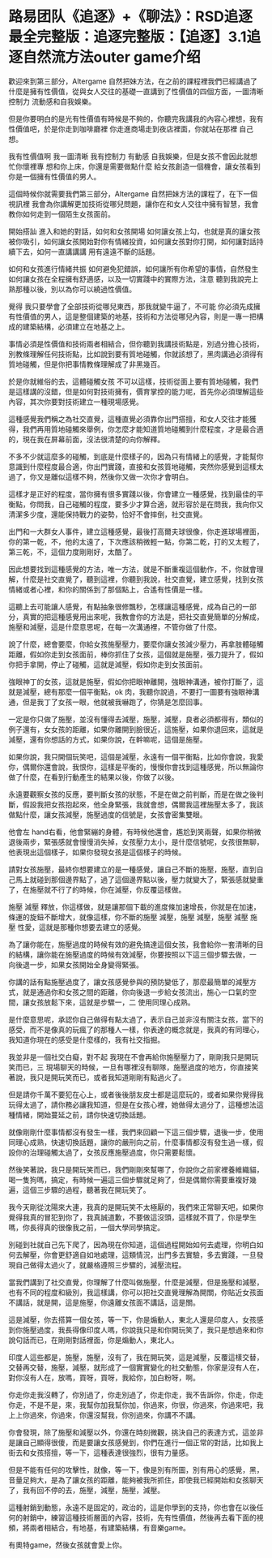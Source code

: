# 路易团队《追逐》+《聊法》：RSD追逐最全完整版：追逐完整版：【追逐】3.1追逐自然流方法outer game介绍

歡迎來到第三部分，Altergame 自然把妹方法，在之前的課程裡我們已經講過了什麼是擁有性價值，從與女人交往的基礎一直講到了性價值的四個方面，一圖清晰 控制力 流動感和自我娛樂。

但是你要明白的是光有性價值有時候是不夠的，你聽完我講我的內容心裡想，我有性價值吧，於是你走到咖啡廳裡 你走進商場走到夜店裡面，你就站在那裡 自己想。

我有性價值啊 我一圖清晰 我有控制力 有動感 自我娛樂，但是女孩不會因此就想忙你懷裡專 想和你上床，你還是需要做點什麼 給女孩創造一個機會，讓女孩看到你是一個擁有性價值的男人。

這個時候你就需要我們第三部分，Altergame 自然把妹方法的課程了，在下一個視訊裡 我會為你講解更加技術從哪兒問題，讓你在和女人交往中擁有智慧，我會教你如何走到一個陌生女孩面前。

開始搭訕 進入和她的對話，如何和女孩開場 如何讓女孩上勾，也就是真的讓女孩被你吸引，如何讓女孩開始對你有情緒投資，如何讓女孩對你打開，如何讓對話持續下去，如何一直講講講 用有遠遠不斷的話題。

如何和女孩進行情緒共振 如何避免犯錯誤，如何讓所有你希望的事情，自然發生 如何讓女孩在全程擁有舒適感，以及一切實踐中的實際方法，注意 聽到我說完上熟那種以後，別以為你可以繞過性價值。

覺得 我只要學會了全部技術從哪兒東西，那我就變牛逼了，不可能 你必須先成擁有性價值的男人，這是整個建築的地基，技術和方法從哪兒內容，則是一專一把構成的建築結構，必須建立在地基之上。

事情必須是性價值和技術兩者相結合，但你聽到我講技術點是，別過分擔心技術，別教條理解任何技術點，比如說到要有質地碰觸，你就該想了，黑肉講過必須得有質地碰觸，但是你把事情教條理解成了非黑幾百。

於是你就維俗的去，這體碰觸女孩 不可以這樣，技術從面上要有質地碰觸，我們是這樣講的沒錯，但是如何對技術擁有，價育掌控的能力呢，首先你必須理解這些內容，其次你要對技術建立一種現場感覺。

這種感覺我們稱之為社交直覺，這種直覺必須靠你出門搭擅，和女人交往才能獲得，我們再用質地碰觸來舉例，你怎麼才能知道質地碰觸到什麼程度，才是最合適的，現在我在屏幕前面，沒法很清楚的向你解釋。

不多不少就這麼多的碰觸，到底是什麼樣子的，因為只有情緒上的感覺，才能幫你意識到什麼程度最合適，你出門實踐，直接和女孩質地碰觸，突然你感覺到這樣太過了，你又是離似這樣不夠，然後你又做一次你才會明白。

這樣才是正好的程度，當你擁有很多實踐以後，你會建立一種感覺，找到最佳的平衡點，你問我，自己碰觸的程度，要多少才算合適，就形容於是在問我，我向你又清潔多少度，還能保持戰力的姿勢，恰好不會摔倒，社交直覺。

出門和一大群女人事件，建立這種感覺，最後打高爾夫球很像，你走進球場裡面，你的第一乾，不，他的太遠了，下次應該稍微輕一點，你第二乾，打的又太輕了，第三乾，不，這個力度剛剛好，太酷了。

因此想要找到這種感覺的方法，唯一方法，就是不斷重複這個動作，不，你就會理解，什麼是社交直覺了，聽到這裡，你聽到我說，社交直覺，建立感覺，找到女孩情緒或者心裡，和你的關係到了那個點上，合遙有性價是一樣。

這聽上去可能讓人感覺，有點抽象很修飄秒，怎樣讓這種感覺，成為自己的一部分，真實的把這種感覺用出來呢，我教會你的方法是，把社交直覺簡單的分解成，施壓和減壓，這是什麼意思呢，在每一次溝通裡，不管你做了什麼。

說了什麼，總會要麼，你給女孩施壓壓力，要麼你讓女孩減少壓力，再拿肢體碰觸距離，假如你走到女孩面前，棒你抓住了女孩，這個就是施壓，張力提升了，假如你把手拿開，停止了碰觸，這就是減壓，假如你走到女孩面前。

強眼神丁的女孩，這就是施壓，假如你把眼神離開，強眼神溝通，被你打斷了，這就是減壓，總有那麼一個平衡點，ok 肉，我聽你說過，不要打一圖要有強眼神溝通，但是我丁了女孩一眼，他就被我嚇跑了，你猜是怎麼回事。

一定是你只做了施壓，並沒有懂得去減壓，施壓，減壓，良者必須都得有，類似的例子還有，女女孩的距離，如果你離開到臉很近，這施壓，如果你退回來，這就是減壓，還有你想話的方式，如果你說，在幹嘛呢，這個是施壓。

如果你說，我只開個玩笑吧，這個是減壓，永遠有一個平衡點，比如你會說，我愛你，偶爾你還會說，我恨你，這樣是平衡的，慢慢你會找到這種感覺，所以無論你做了什麼，在看到行動產生的結果以後，你做了以後。

永遠要觀察女孩的反應，要判斷女孩的狀態，不是在做之前判斷，而是在做之後判斷，假設我把女孩抱起來，他全身緊張，我就會想，偶爾我這裡施壓太多了，我該做點什麼，讓女孩減壓，施壓過度的信號是，女孩會密集雙眼。

他會左 hand右看，他會緊繃的身體，有時候他還會，尷尬到笑兩聲，如果你稍微退後兩步，緊張感就會慢慢消失掉，女孩壓力太小，是什麼信號呢，女孩很無聊，他表現出這個樣子，如果你發現女孩是這個樣子的時候。

請對女孩施壓，最終你想要建立的是一種感覺，讓自己不斷的施壓，施壓，直到自己馬上就碰到那個邊界點了，過了這個邊界點以後，壓力就變大了，緊張感就變重了，在施壓就不行了的時候，你在減壓，你反覆這樣做。

施壓 減壓 釋放，你這樣做，就是讓那個下載的進度條加速增長，你就是在加速，條運的旋鈕不斷增大，就像這樣，你不斷的施壓 減壓，施壓 減壓，施壓 減壓 施壓 性愛，這就是那種你想要去建立的感覺。

為了讓你能在，施壓過度的時候有效的避免搞達這個女孩，我會給你一套清晰的目的結構，讓你能在施壓過度的時候有效減壓，你要按照以下這三個步驟去做，一 向後退一步，如果女孩開始全身變得緊張。

你講的話有點施壓過度了，讓女孩感覺參與的預防變低了，那麼最簡單的減壓方式，就是通過你和女孩之間的距離，你向後退一步給女孩流出，施心一口氣的空間，讓女孩放鬆下來，這就是步驟一，二 使用同理心成熟。

是什麼意思呢，承認你自己做得有點太過了，表示自己並非沒有關注女孩，當下的感受，而不是像真的玩瘋了的那種人一樣，你表達的概念就是，我真的有同理心，我知道你現在的感受是什麼樣的，我有社交指掘。

我並非是一個社交白癡，對不起 我現在不會再給你施壓壓力了，剛剛我只是開玩笑而已，三 現場聊天的時候，一旦有哪裡沒有聊隊，施壓過度的地方，你直接笑著說，我只是開玩笑而已，或者我知道剛剛有點過火了。

但是請你千萬不要犯在心上，或者後後朋友皮士都是這麼玩的，或者如果你覺得我玩得太過了，請你務必讓我知道，但是在女孩心裡，她做得太過分了，這種想法這種情緒，開始蔓延之前，請你快速切換話題。

就像剛剛什麼事情都沒有發生一樣，我們來回顧一下這三個步驟，退後一步，使用同理心成熟，快速切換話題，讓你的嚴刑向之前，什麼事情都沒有發生過一樣，假設你的治理碰觸太過了，女孩反應施壓過度，你只需要鬆懷。

然後笑著說，我只是開玩笑而已，我們剛剛來幫哪了，你說你之前家裡養維織貓，喝一隻狗嗎，搞定，有時候一遍這三個步驟就足夠了，但是偶爾你需要重複好幾遍，這個三步驟的過程，聽著我在開玩笑了。

我今天剛從沈陽來大連，我真的是開玩笑不太極厭的，我們來正常聊天吧，如果你覺得我真的冒犯到你了，我真誠道歉，不要做這沒頭，這樣就不買了，你是學生嗎，你長得真的很像我之前，一個大學同學搞定。

別碰到社就自己先下爬了，因為現在你知道，這個過程開始如何去處理，你明白如何去解壓，你會更舒適自如地處理，這類情況，出門多去實驗，多去實踐，一旦發現自己做得太過火了，就嚴格遵照三步驟的，減壓流程。

當我們講到了社交直覺，你理解了什麼叫做施壓，什麼是減壓，但是施壓和減壓，也有不同的程度和級別，我這樣講，你可以把社交直覺理解為開關，你貼近女孩面不講話，就是開，這是施壓，你遠離女孩面不講話，這是關。

這是減壓，你去搭算一個女孩，等一下，你是煽動人，東北人還是印度人，女孩感到你施壓過度，我長得像印度人嗎，你說我只是和你開玩笑了，我只是想過來和你說句話而已，在剛剛對話裡面，你是煽動人，東北人。

印度人這些都是，施壓，施壓，沒有了，我在開玩笑，這是減壓，反覆這樣交替，交替再交替，施壓，減壓，就形成了一個實實變化的社交動態，你家是沒有人在，對你沒有人在，放嗎，買呀，買呀，我給你，加白粉呀，啊。

你走你走我沒轉了，你別過了，你走別過了，你走你走，我不告訴你，你走，你走你走，不是不是，來，我幫你加我幫你加，你過來，你很，你過來，你過來吧，我上上你過來，你過來，你還沒幫我，你別過來，你講不不講。

你會發現，除了施壓和減壓以外，你還在時刻微觀，挑決自己的表達方式，這並非是讓自己顯得很傻，而是要讓女孩感覺到，你們在進行一個正常的對話，比如我上街去和女孩搭擅，等一下，這種表達很強烈，很有力量感。

但是不能有任何的攻擊性，就像，等一下，像是別有所圖，別有用心的感覺，黑，音量足夠大，是為了讓女孩的距離，能夠被我所抓住，即使我已經開始和女孩聊天了，我有回不停的去，施壓，減壓，施壓，減壓。

這種射銷到動態，永遠不是固定的，政治的，這是你學到的支持，你也會在以後任何的射銷中，練習這種技術層面的內容，技術，先有性價值，然後再去看下面的視頻，將兩者相結合，有地基，有建築結構，有音樂game。

有奧特game，然後女孩就會愛上你。